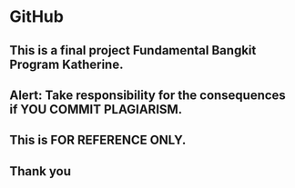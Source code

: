 # GitHub
This is a final project Fundamental Bangkit Program Katherine.
-
Alert: Take responsibility for the consequences if YOU COMMIT PLAGIARISM.
-
This is FOR REFERENCE ONLY.
-
Thank you
-

